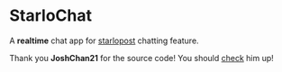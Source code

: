 # StarloChat

A **realtime** chat app for [starlopost](https://starlopost.vercel.app) chatting feature.

Thank you **JoshChan21** for the source code! You should [check](https://github.com/joshchan21/) him up!
